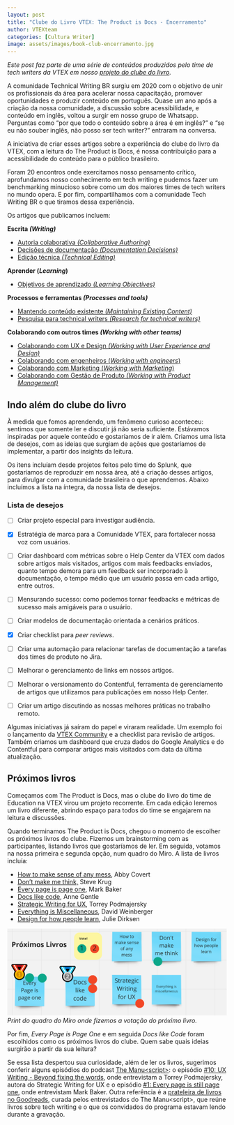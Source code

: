 ```yaml
---
layout: post
title: "Clube do Livro VTEX: The Product is Docs - Encerramento"
author: VTEXteam
categories: [Cultura Writer]
image: assets/images/book-club-encerramento.jpg
---
```



_Este post faz parte de uma série de conteúdos produzidos pelo time de tech writers da VTEX em nosso [projeto do clube do livro](https://techwriting.com.br/clube-do-livro-vtex-the-product-is-docs)._

A comunidade Technical Writing BR surgiu em 2020 com o objetivo de unir os profissionais da área para acelerar nossa capacitação, promover oportunidades e produzir conteúdo em português. Quase um ano após a criação da nossa comunidade, a discussão sobre acessibilidade, e conteúdo em inglês, voltou a surgir em nosso grupo de Whatsapp. Perguntas como “por que todo o conteúdo sobre a área é em inglês?” e “se eu não souber inglês, não posso ser tech writer?” entraram na conversa. 

A iniciativa de criar esses artigos sobre a experiência do clube do livro da VTEX, com a leitura do The Product is Docs, é nossa contribuição para a acessibilidade do conteúdo para o público brasileiro. 

Foram 20 encontros onde exercitamos nosso pensamento crítico, aprofundamos nosso conhecimento em tech writing e pudemos fazer um benchmarking minucioso sobre como um dos maiores times de tech writers no mundo opera. E por fim, compartilhamos com a comunidade Tech Writing BR o que tiramos dessa experiência.

Os artigos que publicamos incluem:

**Escrita _(Writing)_**

* [Autoria colaborativa _(Collaborative Authoring)_](https://techwriting.com.br/VTEX-book-club-autoria-colaborativa/)  
* [Decisões de documentação _(Documentation Decisions)_](https://techwriting.com.br/VTEX-book-club-decisoes-documentacao/)  
* [Edição técnica _(Technical Editing)_](https://techwriting.com.br/VTEX-book-club-edicao-tecnica) 

**Aprender (_Learning_)**

* [Objetivos de aprendizado _(Learning Objectives)_](https://techwriting.com.br/VTEX-book-club-aprendizado/)

**Processos e ferramentas _(Processes and tools)_**

* [Mantendo conteúdo existente _(Maintaining Existing Content)_](https://techwriting.com.br/VTEX-book-club-mantendo-conteudo-existente/)
* [Pesquisa para technical writers _(Research for technical writers)_](https://techwriting.com.br/VTEX-book-club-pesquisa-technical-writers/)

**Colaborando com outros times _(Working with other teams)_**

* [Colaborando com UX e Design _(Working with User Experience and Design)_](https://techwriting.com.br/VTEX-book-club-colaborando-ux-design/)
* [Colaborando com engenheiros (_Working with engineers_)](https://techwriting.com.br/VTEX-book-club-colaborando-engenheiros/)
* [Colaborando com Marketing (_Working with Marketing_)](https://techwriting.com.br/VTEX-book-club-colaborando-marketing/)
* [Colaborando com Gestão de Produto _(Working with Product Management)_](https://techwriting.com.br/VTEX-book-club-colaborando-gestao-produto/)



## Indo além do clube do livro

À medida que fomos aprendendo, um fenômeno curioso aconteceu: sentimos que somente ler e discutir já não seria suficiente. Estávamos inspiradas por aquele conteúdo e gostaríamos de ir além. Criamos uma lista de desejos, com as ideias que surgiam de ações que gostaríamos de implementar, a partir dos insights da leitura. 

Os itens incluíam desde projetos feitos pelo time do Splunk, que gostaríamos de reproduzir em nossa área, até a criação desses artigos, para divulgar com a comunidade brasileira o que aprendemos. Abaixo incluímos a lista na íntegra, da nossa lista de desejos.


### Lista de desejos

- [ ] Criar projeto especial para investigar audiência.
- [x]  Estratégia de marca para a Comunidade VTEX, para fortalecer nossa voz com usuários.
- [ ] Criar dashboard com métricas sobre o Help Center da VTEX com dados sobre artigos mais visitados, artigos com mais feedbacks enviados, quanto tempo demora para um feedback ser incorporado à documentação, o tempo médio que um usuário passa em cada artigo, entre outros.
- [ ] Mensurando sucesso: como podemos tornar feedbacks e métricas de sucesso mais amigáveis para o usuário.
- [ ] Criar modelos de documentação orientada a cenários práticos.
- [x]  Criar checklist para _peer reviews_.
- [ ] Criar uma automação para relacionar tarefas de documentação a tarefas dos times de produto no Jira.
- [ ] Melhorar o gerenciamento de links em nossos artigos.
- [ ] Melhorar o versionamento do Contentful, ferramenta de gerenciamento de artigos que utilizamos para publicações em nosso Help Center.
- [ ] Criar um artigo discutindo as nossas melhores práticas no trabalho remoto.


Algumas iniciativas já saíram do papel e viraram realidade. Um exemplo foi o lançamento da [VTEX Community](https://community.vtex.com/) e a checklist para revisão de artigos. Também criamos um dashboard que cruza dados do Google Analytics e do Contentful para comparar artigos mais visitados com data da última atualização.



## Próximos livros

Começamos com The Product is Docs, mas o clube do livro do time de Education na VTEX virou um projeto recorrente. Em cada edição leremos um livro diferente, abrindo espaço para todos do time se engajarem na leitura e discussões. 

Quando terminamos The Product is Docs, chegou o momento de escolher os próximos livros do clube. Fizemos um brainstorming com as participantes, listando livros que gostaríamos de ler. Em seguida, votamos na nossa primeira e segunda opção, num quadro do Miro. A lista de livros incluía:

* [How to make sense of any mess](http://www.howtomakesenseofanymess.com/), Abby Covert 
* [Don’t make me think,](https://www.amazon.com.br/Dont-Make-Think-Revisited-Usability/dp/0321965515) Steve Krug
* [Every page is page one](https://everypageispageone.com/), Mark Baker
* [Docs like code](https://www.docslikecode.com/), Anne Gentle 
* [Strategic Writing for UX](https://www.oreilly.com/library/view/strategic-writing-for/9781492049388/), Torrey Podmajersky
* [Everything is Miscellaneous](https://www.everythingismiscellaneous.com/), David Weinberger
* [Design for how people learn](https://www.amazon.com/Design-People-Learn-Voices-Matter-ebook/dp/B018OJP5QW), Julie Dirksen 


![VTEX Education team - Próximos livros](/assets/images/book-club-proximos-livros.png)
_Print do quadro do Miro onde fizemos a votação do próximo livro._

Por fim, _Every Page is Page One_ e em seguida _Docs like Code_ foram escolhidos como os próximos livros do clube. Quem sabe quais ideias surgirão a partir da sua leitura? 

Se essa lista despertou sua curiosidade, além de ler os livros, sugerimos conferir alguns episódios do podcast  [The Manu&lt;script&gt;](https://themanuscript.co/): o episódio [#10: UX Writing - Beyond fixing the words](https://open.spotify.com/episode/58tNC24z6Jx0M0tZL3AEpg?si=7YZOx9kCTOm4KySg_3yUyg&dl_branch=1), onde entrevistam a Torrey Podmajersky, autora do Strategic Writing for UX e o episódio [#1: Every page is still page one](https://open.spotify.com/episode/6IPbAMenCmGgzOo8teVFrd?si=DU0loz9iScWs6xK7W4SEkg&dl_branch=1), onde entrevistam Mark Baker. Outra referência é a [prateleira de livros no Goodreads](http://bit.ly/the-manuscript-goodreads), curada pelos entrevistados do The Manu&lt;script&gt;, que reúne livros sobre tech writing e o que os convidados do programa estavam lendo durante a gravação.
